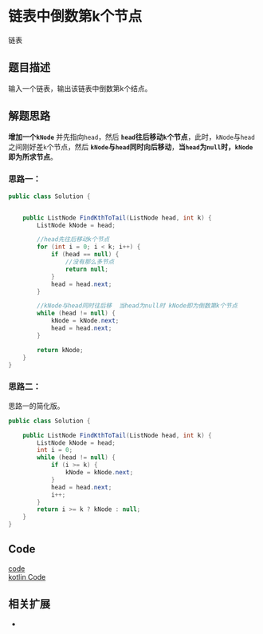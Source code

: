 # 链表中倒数第k个节点
链表
## 题目描述
输入一个链表，输出该链表中倒数第k个结点。
## 解题思路
**增加一个`kNode`** 并先指向`head`，然后 **`head`往后移动`k`个节点**，此时，`kNode`与`head`之间刚好差`k`个节点，然后 **`kNode`与`head`同时向后移动**，**当`head`为`null`时，`kNode`即为所求节点**。
### 思路一：
```java
public class Solution {


    public ListNode FindKthToTail(ListNode head, int k) {
        ListNode kNode = head;

        //head先往后移动k个节点
        for (int i = 0; i < k; i++) {
            if (head == null) {
                //没有那么多节点
                return null;
            }
            head = head.next;
        }

        //kNode与head同时往后移  当head为null时 kNode即为倒数第k个节点
        while (head != null) {
            kNode = kNode.next;
            head = head.next;
        }

        return kNode;
    }
}
```

### 思路二：
思路一的简化版。
```java
public class Solution {

    public ListNode FindKthToTail(ListNode head, int k) {
        ListNode kNode = head;
        int i = 0;
        while (head != null) {
            if (i >= k) {
                kNode = kNode.next;
            }
            head = head.next;
            i++;
        }
        return i >= k ? kNode : null;
    }
}
```

## Code
[code](../code/Test14.java)<br/>
[kotlin Code](../../kotlin/Test14.kt)

## 相关扩展
* []()
